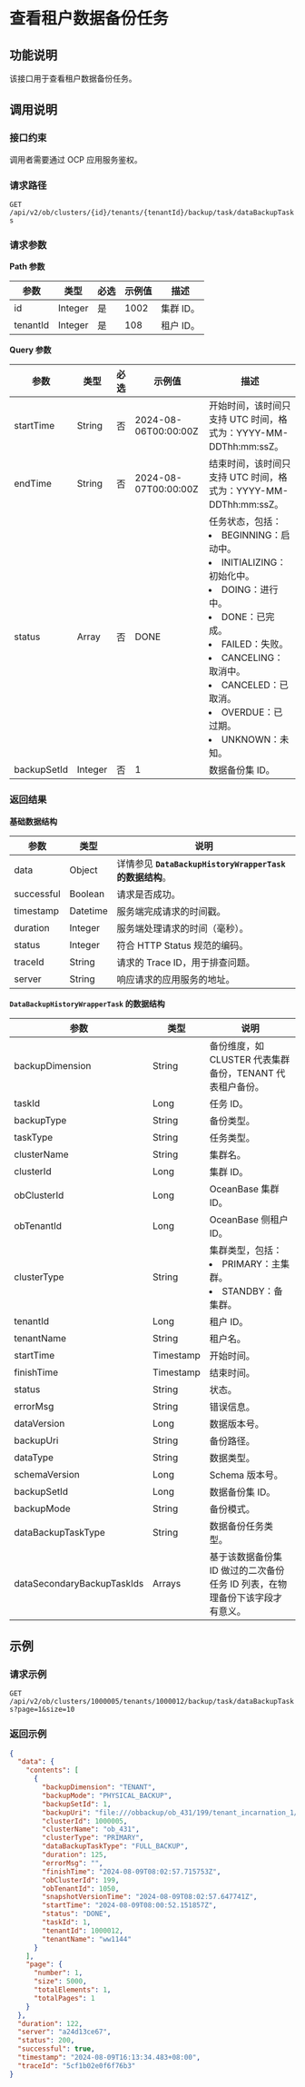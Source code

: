 # 查看租户数据备份任务

## 功能说明

该接口用于查看租户数据备份任务。

## 调用说明

### 接口约束

调用者需要通过 OCP 应用服务鉴权。

### 请求路径

`GET /api/v2/ob/clusters/{id}/tenants/{tenantId}/backup/task/dataBackupTasks`

### 请求参数

**Path 参数**

|  参数  |  类型  |  必选  |  示例值  |  描述  |
|--------|--------|--------|----------|--------|
|  id  |  Integer  |  是  |  1002  |  集群 ID。  |
|  tenantId  |  Integer  |  是  |  108  |  租户 ID。  |

**Query 参数**

|  参数         |  类型    |  必选  |  示例值               |  描述         |
|---------------|----------|--------|-----------------------|--------------|
|  startTime      |  String  |  否     |  2024-08-06T00:00:00Z       |   开始时间，该时间只支持 UTC 时间，格式为：YYYY-MM-DDThh:mm:ssZ。         |
|  endTime        |  String  |  否     |  2024-08-07T00:00:00Z       |   结束时间，该时间只支持 UTC 时间，格式为：YYYY-MM-DDThh:mm:ssZ。         |
|  status       |  Array   |  否    |  DONE                 |  任务状态，包括：<li>BEGINNING：启动中。 </li><li> INITIALIZING：初始化中。 </li><li> DOING：进行中。 </li><li> DONE：已完成。 </li><li> FAILED：失败。 </li><li> CANCELING：取消中。 </li><li> CANCELED：已取消。 </li><li> OVERDUE：已过期。 </li><li> UNKNOWN：未知。 </li>  |
|  backupSetId  |  Integer |  否    |  1                    |  数据备份集 ID。  |

### 返回结果

**基础数据结构**

|  参数  |  类型  | 说明                               |
|--------|----------|----------------------------------|
|  data  |  Object  | 详情参见 **`DataBackupHistoryWrapperTask` 的数据结构**。 |
|  successful  |  Boolean | 请求是否成功。                          |
|  timestamp |  Datetime  | 服务端完成请求的时间戳。                     |
|  duration |  Integer  | 服务端处理请求的时间（毫秒）。                  |
|  status |  Integer  | 符合 HTTP Status 规范的编码。            |
|  traceId |  String  | 请求的 Trace ID，用于排查问题。             |
|  server  |  String  | 响应请求的应用服务的地址。                    |

**`DataBackupHistoryWrapperTask` 的数据结构**

|             参数           |    类型   |                     说明                     |
|----------------------------|-----------|--------------------------------------------|
| backupDimension            | String    | 备份维度，如 CLUSTER 代表集群备份，TENANT 代表租户备份。 |
| taskId                     | Long      | 任务 ID。                                     |
| backupType                 | String    | 备份类型。                                      |
| taskType                   | String    | 任务类型。                                      |
| clusterName                | String    | 集群名。                                       |
| clusterId                  | Long      | 集群 ID。                                     |
| obClusterId                | Long      | OceanBase 集群 ID。                                  |
| obTenantId                 | Long      | OceanBase 侧租户 ID。                                 |
| clusterType                | String    | 集群类型，包括：<li>PRIMARY：主集群。</li><li>STANDBY：备集群。</li>     |
| tenantId                   | Long      | 租户 ID。                                     |
| tenantName                 | String    | 租户名。                                       |
| startTime                  | Timestamp | 开始时间。                                      |
| finishTime                 | Timestamp | 结束时间。                                      |
| status                     | String    | 状态。                                        |
| errorMsg                   | String    | 错误信息。                                      |
| dataVersion                | Long      | 数据版本号。                                     |
| backupUri                  | String    | 备份路径。                                      |
| dataType                   | String    | 数据类型。                                      |
| schemaVersion              | Long      | Schema 版本号。                                |
| backupSetId                | Long      | 数据备份集 ID。                                  |
| backupMode                 | String    | 备份模式。                                      |
| dataBackupTaskType         | String    | 数据备份任务类型。                                  |
| dataSecondaryBackupTaskIds | Arrays    | 基于该数据备份集 ID 做过的二次备份任务 ID 列表，在物理备份下该字段才有意义。 |

## 示例

### 请求示例

`GET /api/v2/ob/clusters/1000005/tenants/1000012/backup/task/dataBackupTasks?page=1&size=10`

### 返回示例

```JSON
{
  "data": {
    "contents": [
      {
        "backupDimension": "TENANT",
        "backupMode": "PHYSICAL_BACKUP",
        "backupSetId": 1,
        "backupUri": "file:///obbackup/ob_431/199/tenant_incarnation_1/1050/data",
        "clusterId": 1000005,
        "clusterName": "ob_431",
        "clusterType": "PRIMARY",
        "dataBackupTaskType": "FULL_BACKUP",
        "duration": 125,
        "errorMsg": "",
        "finishTime": "2024-08-09T08:02:57.715753Z",
        "obClusterId": 199,
        "obTenantId": 1050,
        "snapshotVersionTime": "2024-08-09T08:02:57.647741Z",
        "startTime": "2024-08-09T08:00:52.151857Z",
        "status": "DONE",
        "taskId": 1,
        "tenantId": 1000012,
        "tenantName": "ww1144"
      }
    ],
    "page": {
      "number": 1,
      "size": 5000,
      "totalElements": 1,
      "totalPages": 1
    }
  },
  "duration": 122,
  "server": "a24d13ce67",
  "status": 200,
  "successful": true,
  "timestamp": "2024-08-09T16:13:34.483+08:00",
  "traceId": "5cf1b02e0f6f76b3"
}
```
